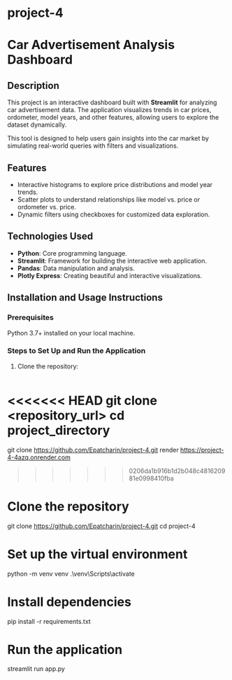 # project-4
# Car Advertisement Analysis Dashboard

## Description
This project is an interactive dashboard built with **Streamlit** for analyzing car advertisement data. The application visualizes trends in car prices, ordometer, model years, and other features, allowing users to explore the dataset dynamically.

This tool is designed to help users gain insights into the car market by simulating real-world queries with filters and visualizations.

## Features
- Interactive histograms to explore price distributions and model year trends.
- Scatter plots to understand relationships like model vs. price or ordometer vs. price.
- Dynamic filters using checkboxes for customized data exploration.

## Technologies Used
- **Python**: Core programming language.
- **Streamlit**: Framework for building the interactive web application.
- **Pandas**: Data manipulation and analysis.
- **Plotly Express**: Creating beautiful and interactive visualizations.

## Installation and Usage Instructions
### Prerequisites
 Python 3.7+ installed on your local machine.

### Steps to Set Up and Run the Application
1. Clone the repository:
   ```bash
<<<<<<< HEAD
   git clone <repository_url>
   cd project_directory
=======
   git clone <https://github.com/Epatcharin/project-4.git>
   render <https://project-4-4azq.onrender.com>
>>>>>>> 0206da1b916b1d2b048c481620981e0998410fba

# Clone the repository
git clone https://github.com/Epatcharin/project-4.git
cd project-4

# Set up the virtual environment
python -m venv venv
.\venv\Scripts\activate

# Install dependencies
pip install -r requirements.txt

# Run the application
streamlit run app.py
